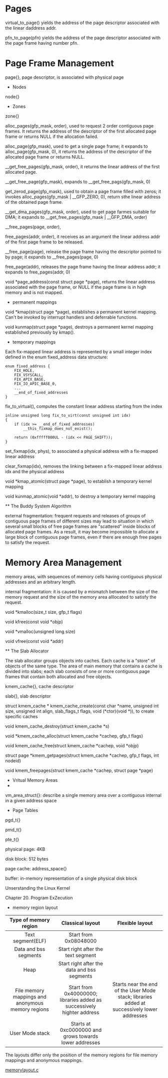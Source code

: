 # Pages
 
virtual_to_page() yields the address of the page descriptor associated with the linear daddress addr.

pfn_to_page(pfn) yields the address of the page descriptor associated with the page frame having number pfn.


# Page Frame Management
 
page{}, page descriptor, is associated with physical page

* Nodes

node{}

* Zones
 
zone{}


alloc_pages(gfp_mask, order), used to request 2 order contiguous page frames. It returns the address of the descriptor of the first allocated page frame or returns NULL if the allocation failed.

alloc_page(gfp_mask), used to get a single page frame; it expands to alloc_page(gfp_mask, 0), it returns the address of the descriptor of the allocated page frame or returns NULL.

__get_free_pages(gfp_mask, order), it returns the linear address of the first allocated page.

__get_free_page(gfp_mask), expands to __get_free_pags(gfp_mask, 0)

get_zerod_page(gfp_mask), used to obtain a page frame filled with zeros; it invokes alloc_pages(gfp_mask | __GFP_ZERO, 0), return sthe linear address of the obtained page frame.

__get_dma_pages(gfp_mask, order), used to get page farmes suitable for DMA; it expands to __get_free_pages(gfp_mask | __GFP_DMA, order)



__free_pages(page, order), 

free_pages(addr, order), it receives as an argument the linear address addr of the first page frame to be released.

__free_page(page), release the page frame having the descriptor pointed to by page; it expands to __free_pages(page, 0)

free_page(addr), releases the page frame having the linear address addr; it expands to free_pages(addr, 0)


void *page_address(const struct page *page), returns the linear address associated with the page frame, or NULL if the page frame is in high memory and is not mapped.


* permanent mappings

void *kmap(struct page *page), establishes a permanent kernel mapping. Can't be invoked by interrupt handlers and deferrable functions.

void kunmap(struct page *page), destroys a permanent kernel mapping established previously by kmap().


* temporary mappings

Each fix-mapped linear address is represented by a small integer index defined in the enum fixed_address data structure:

```
enum fixed_address {
    FIX_HOLE,
    FIX_VSYSCALL,
    FIX_APIX_BASE,
    FIX_IO_APIC_BASE_0,
    ...
    __end_of_fixed_addresses
}

```
fix_to_virtual(), computes the constant linear address starting from the index

```
inline unsigned long fix_to_virt(const unsigned int idx)
{
    if (idx >= __end_of_fixed_addresses)
        __this_fixmap_does_not_exist();
        
    return (0xfffff000UL - (idx << PAGE_SHIFT));
}
```

set_fixmap(idx, phys), to associated a physical address with a fix-mapped linear address

clear_fixmap(idx), removes the linking between a fix-mapped linear address idx and the physical address

void *kmap_atomic(struct page *page), to establish a temporary kernel mapping

void kunmap_atomic(void *addr), to destroy a temporary kernel mapping



** The Buddy System Algorithm

external fragmentation: frequent requests and releases of groups of contiguous page frames of different sizes may lead to situation in which several small blocks of free page frames are "scattered" inside blocks of allocated page frames. As a result, it may become impossible to allocate a large block of contiguous page frames, even if there are enough free pages to satisfy the request.


# Memory Area Management

memory areas, with sequences of  memory cells having contiguous physical addresses and an arbitrary length.

internal fragmentation: it is caused by a mismatch between the size of the memory request and the size of the memory area alllocated to satisfy the request.


void *kmalloc(size_t size, gfp_t flags)

void kfree(const void *objp)

void *vmalloc(unsigned long size)

void vfree(const void *addr)

** The Slab Allocator

The slab allocator groups objects into caches. Each cache is a "store" of objects of the same type. The area of main memory that contains a cache is divided into slabs; each slab consists of one or more contiguous page frames that contain both allocated and free objects.

kmem_cache{}, cache descriptor

slab{}, slab descriptor

struct kmem_cache * kmem_cache_create(const char *name, unsigned int size, unsigned int align, slab_flags_t flags, void (*ctor)(void *)), to create specific caches

void kmem_cache_destroy(struct kmem_cache *s)

void *kmem_cache_alloc(struct kmem_cache *cachep, gfp_t flags)

void kmem_cache_free(struct kmem_cache *cachep, void *objp)

struct page *kmem_getpages(struct kmem_cache *cachep, gfp_t flags, int nodeid)

void kmem_freepages(struct kmem_cache *cachep, struct page *page)


* Vritual Memory Areas
* 
vm_area_struct{}: describe a single memory area over a contiguous internal in a given address space

* Page Tables
 
pgd_t{}

pmd_t{}

pte_t{}


physical page: 4KB

disk block: 512 bytes

page cache: address_space{}

buffer: in-memory representation of a single physical disk block


Unserstanding the Linux Kernel

Chapter 20. Program ExZecution

* memory region layout

| Type of memory region                             | Classical layout                                                       | Flexible layout                                                                             |
| :-:                                               | :-:                                                                    | :-:                                                                                         |
| Text segment(ELF)                                 | Start from 0x08048000                                                  |                                                                                             |
| Data and bss segments                             | Start right after the text segment                                     |                                                                                             |
| Heap                                              | Start right after the data and bss segments                            |                                                                                             |
| File memory mappings and anonymous memory regions | Start from 0x40000000; libraries added as successively highter address | Starts near the end of the User Mode stack; libraries added at successively lower addresses |
| User Mode stack                                   | Starts at 0xc0000000 and grows towards lower addresses                 |                                                                                             |


The layouts differ only the position of the memory regions for file memory mappings and anonymous mappings.

[memorylayout.c](memorylayout.c)


